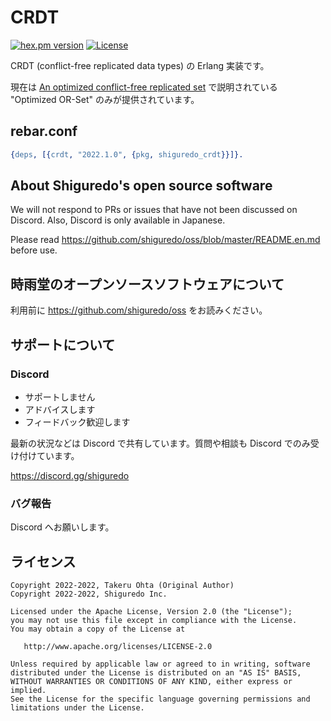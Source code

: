 # CRDT

[![hex.pm version](https://img.shields.io/hexpm/v/shiguredo_crdt.svg)](https://hex.pm/packages/shiguredo_crdt)
[![License](https://img.shields.io/badge/License-Apache%202.0-blue.svg)](https://opensource.org/licenses/Apache-2.0)

CRDT (conflict-free replicated data types) の Erlang 実装です。

現在は [An optimized conflict-free replicated set](https://arxiv.org/abs/1210.3368) で説明されている
"Optimized OR-Set" のみが提供されています。

## rebar.conf

```erlang
{deps, [{crdt, "2022.1.0", {pkg, shiguredo_crdt}}]}.
```
## About Shiguredo's open source software

We will not respond to PRs or issues that have not been discussed on Discord. Also, Discord is only available in Japanese.

Please read https://github.com/shiguredo/oss/blob/master/README.en.md before use.

## 時雨堂のオープンソースソフトウェアについて

利用前に https://github.com/shiguredo/oss をお読みください。

## サポートについて

### Discord

- サポートしません
- アドバイスします
- フィードバック歓迎します

最新の状況などは Discord で共有しています。質問や相談も Discord でのみ受け付けています。

https://discord.gg/shiguredo

### バグ報告

Discord へお願いします。

## ライセンス

```
Copyright 2022-2022, Takeru Ohta (Original Author)
Copyright 2022-2022, Shiguredo Inc.

Licensed under the Apache License, Version 2.0 (the "License");
you may not use this file except in compliance with the License.
You may obtain a copy of the License at

   http://www.apache.org/licenses/LICENSE-2.0

Unless required by applicable law or agreed to in writing, software
distributed under the License is distributed on an "AS IS" BASIS,
WITHOUT WARRANTIES OR CONDITIONS OF ANY KIND, either express or implied.
See the License for the specific language governing permissions and
limitations under the License.
```
